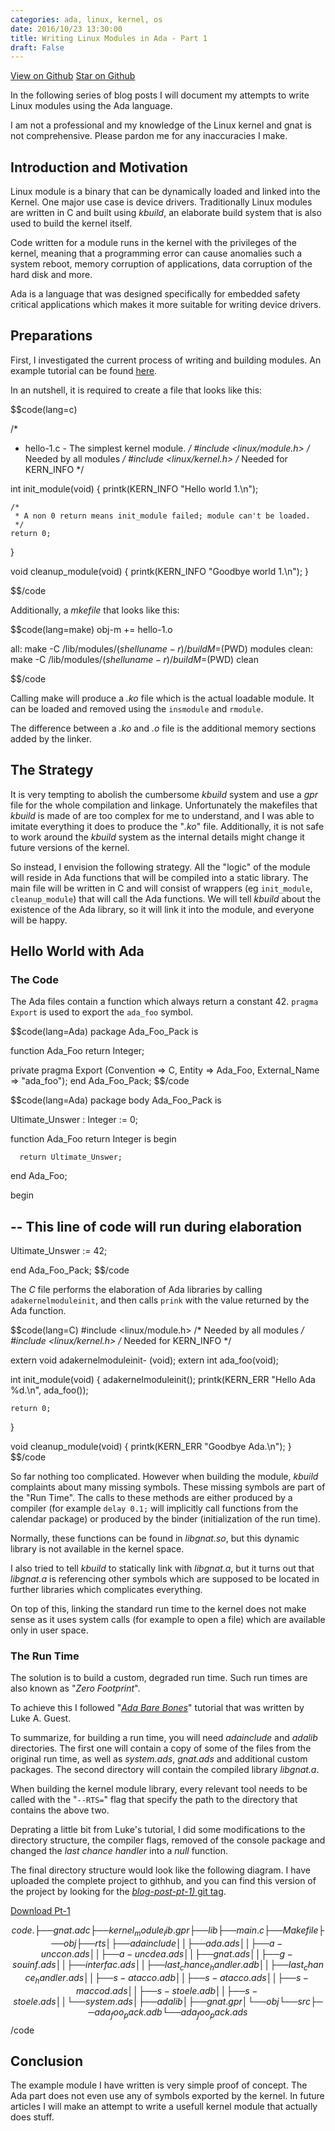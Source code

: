 ```yaml
---
categories: ada, linux, kernel, os
date: 2016/10/23 13:30:00
title: Writing Linux Modules in Ada - Part 1
draft: False
---
```


<a class="github-button" href="https://github.com/alkhimey/Ada_Kernel_Module_Toolkit/"  data-style="mega" aria-label="View alkhimey/Ada_Kernel_Module_Toolkit on GitHub">View on Github</a>
<a class="github-button" href="https://github.com/alkhimey/Ada_Kernel_Module_Toolkit" data-icon="octicon-star" data-style="mega" data-count-href="/alkhimey/Ada_Kernel_Module_Toolkit/stargazers" data-count-api="/repos/alkhimey/Ada_Kernel_Module_Toolkit#stargazers_count" data-count-aria-label="# stargazers on GitHub" aria-label="Star alkhimey/Ada_Kernel_Module_Toolkit on GitHub">Star on Github</a>

<script async defer src="https://buttons.github.io/buttons.js"></script>

<!--
<a href="https://github.com/alkhimey/Ada_Kernel_Module_Toolkit"><img style="position: absolute; top: 0; right: 0; border: 0;" src="https://camo.githubusercontent.com/a6677b08c955af8400f44c6298f40e7d19cc5b2d/68747470733a2f2f73332e616d617a6f6e6177732e636f6d2f6769746875622f726962626f6e732f666f726b6d655f72696768745f677261795f3664366436642e706e67" alt="Fork me on GitHub" data-canonical-src="https://s3.amazonaws.com/github/ribbons/forkme_right_gray_6d6d6d.png"></a>
-->

In the following series of blog posts I will document my attempts to write Linux modules using the Ada language.

I am not a professional and my knowledge of the Linux kernel and gnat is not comprehensive. Please pardon me for any inaccuracies I make.

## Introduction and Motivation

Linux module is a binary that can be dynamically loaded and linked into the Kernel. One major use case is device drivers. Traditionally Linux modules are written in C and built using _kbuild_, an elaborate build system that is also used to build the kernel itself.

Code written for a module runs in the kernel with the privileges of the kernel, meaning that a programming error can cause anomalies such a system reboot, memory corruption of applications, data corruption of the hard disk and more.

Ada is a language that was designed specifically for embedded safety critical applications which makes it more suitable for writing device drivers.

## Preparations

First, I investigated the current process of writing and building modules. An example tutorial can be found [here](http://www.tldp.org/LDP/lkmpg/2.6/html/lkmpg.html).

In an nutshell, it is required to create a file that looks like this:

$$code(lang=c)


/*  
 *  hello-1.c - The simplest kernel module.
 */
#include <linux/module.h>	/* Needed by all modules */
#include <linux/kernel.h>	/* Needed for KERN_INFO */

int init_module(void)
{
	printk(KERN_INFO "Hello world 1.\n");

    /* 
     * A non 0 return means init_module failed; module can't be loaded. 
     */
	return 0;
}

void cleanup_module(void)
{
	printk(KERN_INFO "Goodbye world 1.\n");
}

$$/code

Additionally, a _mkefile_ that looks like this:

$$code(lang=make)
obj-m += hello-1.o

all:
	make  -C /lib/modules/$(shell uname -r)/build M=$(PWD) modules
clean:
	make  -C /lib/modules/$(shell uname -r)/build M=$(PWD) clean

$$/code

Calling make will produce a *_.ko_* file which is the actual loadable module. It can be loaded and removed using the ```insmodule``` and ```rmodule```.

The difference between a _.ko_ and _.o_ file is the additional memory sections added by the linker.

## The Strategy

It is very tempting to abolish the cumbersome _kbuild_ system and use a _gpr_ file for the whole compilation and linkage. Unfortunately the makefiles that _kbuild_ is made of are too complex for me to understand, and I was able to imitate everything it does to produce the "_.ko_" file. Additionally, it is not safe to work around the _kbuild_ system as the internal details might change it future versions of the kernel.

So instead, I envision the following strategy. All the "logic" of the module will reside in Ada functions that will be compiled into a static library. The main file will be written in C and will consist of wrappers (eg ```init_module```, ```cleanup_module```) that will call the Ada functions. We will tell _kbuild_ about the existence of the Ada library, so it will link it into the module, and everyone will be happy.

## Hello World with Ada

### The Code

The Ada files contain a function which always return a constant 42. ```pragma Export``` is used to export the ```ada_foo``` symbol.

$$code(lang=Ada)
package Ada_Foo_Pack is

   function Ada_Foo return Integer;

private
   pragma Export
      (Convention    => C,
       Entity        => Ada_Foo,
       External_Name => "ada_foo");
end Ada_Foo_Pack;
$$/code

$$code(lang=Ada)
package body Ada_Foo_Pack is

   Ultimate_Unswer : Integer := 0;

   function Ada_Foo return Integer is
   begin

      return Ultimate_Unswer;

   end Ada_Foo;

begin

   --  This line of code will run during elaboration
   --
   Ultimate_Unswer := 42;

end Ada_Foo_Pack;
$$/code

The _C_ file performs the elaboration of Ada libraries by calling ```adakernelmoduleinit```, and then calls ```prink``` with the value returned by the Ada function.

$$code(lang=C)
#include <linux/module.h> /* Needed by all modules */
#include <linux/kernel.h> /* Needed for KERN_INFO */

extern void adakernelmoduleinit- (void);
extern int ada_foo(void);

int init_module(void)
{
    adakernelmoduleinit();
    printk(KERN_ERR "Hello Ada %d.\n", ada_foo());
 
    return 0;
}


void cleanup_module(void)
{
    printk(KERN_ERR "Goodbye Ada.\n");
}
$$/code


So far nothing too complicated. However when building the module, _kbuild_ complaints about many missing symbols. These missing symbols are part of the "Run Time". The calls to these methods are either produced by a compiler (for example ```delay 0.1;``` will implicitly call functions from the calendar package) or produced by the binder (initialization of the run time).

Normally, these functions can be found in _libgnat.so_, but this dynamic library is not available in the kernel space.

I also tried to tell _kbuild_ to statically link with _libgnat.a_, but it turns out that _libgnat.a_ is referencing other symbols which are supposed to be located in further libraries which complicates everything.

On top of this, linking the standard run time to the kernel does not make sense as it uses system calls (for example to open a file) which are available only in user space.


### The Run Time

The solution is to build a custom, degraded run time. Such run times are also known as "_Zero Footprint_".

To achieve this I followed "_[Ada Bare Bones](http://wiki.osdev.org/Ada_Bare_bones)_" tutorial that was written by Luke A. Guest.

To summarize, for building a run time, you will need _adainclude_ and _adalib_ directories. The first one will contain a copy of some of the files from the original run time, as well as _system.ads_, _gnat.ads_ and additional custom packages. The second directory will contain the compiled library _libgnat.a_.

When building the kernel module library, every relevant tool needs to be called with the "```--RTS=```" flag that specify the path to the directory that contains the above two.

Deprating a little bit from Luke's tutorial, I did some modifications to the directory structure, the compiler flags, removed of the console package and changed the _last chance handler_ into a _null_ function.

The final directory structure would look like the following diagram. I have uploaded the complete project to githhub, and you can find this version of the project by looking for the [_blog-post-pt-1)_ git tag](https://github.com/alkhimey/Ada_Kernel_Module_Toolkit/tree/blog-post-pt-1).

<a class="github-button" href="https://github.com/alkhimey/Ada_Kernel_Module_Toolkit/archive/blog-post-pt-1.zip" data-icon="octicon-cloud-download" data-style="mega" aria-label="Download alkhimey/Ada_Kernel_Module_Toolkit on GitHub">Download Pt-1</a>

$$code
.
├── gnat.adc
├── kernel_module_lib.gpr
├── lib
├── main.c
├── Makefile
├── obj
├── rts
│   ├── adainclude
│   │   ├── ada.ads
│   │   ├── a-unccon.ads
│   │   ├── a-uncdea.ads
│   │   ├── gnat.ads
│   │   ├── g-souinf.ads
│   │   ├── interfac.ads
│   │   ├── last_chance_handler.adb
│   │   ├── last_chance_handler.ads
│   │   ├── s-atacco.adb
│   │   ├── s-atacco.ads
│   │   ├── s-maccod.ads
│   │   ├── s-stoele.adb
│   │   ├── s-stoele.ads
│   │   └── system.ads
│   ├── adalib
│   ├── gnat.gpr
│   └── obj
└── src
    ├── ada_foo_pack.adb
    └── ada_foo_pack.ads
$$/code





## Conclusion

The example module I have written is very simple proof of concept. The Ada part does not even use any of symbols exported by the kernel. In future articles I will make an attempt to write a usefull kernel module that actually does stuff.
